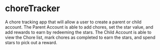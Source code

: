 # choreTracker
A chore tracking app that will allow a user to create a parent or child account. The Parent Account is able to add chores, set the star value, and add rewards to earn by redeeming the stars. The Child Account is able to view the Chore list, mark chores as completed to earn the stars, and spend stars to pick out a reward. 
